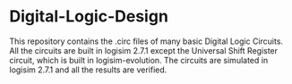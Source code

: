 # Digital-Logic-Design
This repository contains the .circ files of many basic Digital Logic Circuits. 
All the circuits are built in logisim 2.7.1 except the Universal Shift Register circuit, which is built in logisim-evolution.
The circuits are simulated in logisim 2.7.1 and all the results are verified.
